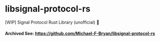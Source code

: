 # libsignal-protocol-rs
[WIP] Signal Protocol Rust Library (unofficial) :crab:

#### Archived See: https://github.com/Michael-F-Bryan/libsignal-protocol-rs
